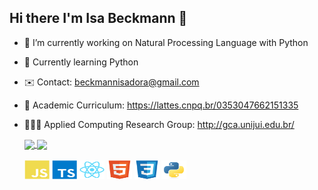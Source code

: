 ## Hi there I'm Isa Beckmann 👋

- 🔭 I’m currently working on Natural Processing Language with Python
- 🌱 Currently learning Python
- ✉️ Contact: beckmannisadora@gmail.com
- 📜 Academic Curriculum: https://lattes.cnpq.br/0353047662151335
- 👩🏻‍💻 Applied Computing Research Group: http://gca.unijui.edu.br/

    <a href="https://github.com/isabeckmann/github-readme-stats">
        <img img height=200 align="center" src="https://github-readme-stats.vercel.app/api?username=isabeckmann&show_icons=true&theme=tokyonight&rank_icon=github"/>
    </a>
    <a href="https://github.com/isabeckmann/github-readme-stats">
        <img img height=200 align="center" src="https://github-readme-stats.vercel.app/api/top-langs/?username=isabeckmann&layout=donut&theme=tokyonight"/>
    </a>

    <div style="display: inline_block, align-content: center"><br>
      <img align="center" alt="Rafa-Js" height="30" width="40" src="https://raw.githubusercontent.com/devicons/devicon/master/icons/javascript/javascript-plain.svg">
      <img align="center" alt="Rafa-Ts" height="30" width="40" src="https://raw.githubusercontent.com/devicons/devicon/master/icons/typescript/typescript-plain.svg">
      <img align="center" alt="Rafa-React" height="30" width="40" src="https://raw.githubusercontent.com/devicons/devicon/master/icons/react/react-original.svg">
      <img align="center" alt="Rafa-HTML" height="30" width="40" src="https://raw.githubusercontent.com/devicons/devicon/master/icons/html5/html5-original.svg">
      <img align="center" alt="Rafa-CSS" height="30" width="40" src="https://raw.githubusercontent.com/devicons/devicon/master/icons/css3/css3-original.svg">
      <img align="center" alt="Rafa-Python" height="30" width="40" src="https://raw.githubusercontent.com/devicons/devicon/master/icons/python/python-original.svg"> 
    </div>
